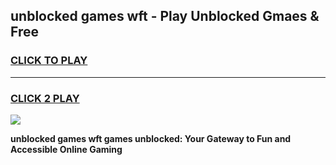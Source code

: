 
## unblocked games wft - Play Unblocked Gmaes & Free
<h3>
<a href="https://premium.freeplayer.one?title=unblocked_games_wft&ref=20F">CLICK TO PLAY</a></h3>
<hr>

<h3>
<a href="https://premium.freeplayer.one?title=unblocked_games_wft&ref=20F">CLICK 2 PLAY</a>
  
</h3>

<a href="https://premium.freeplayer.one?title=unblocked_games_wft&ref=20F/"><img src="https://clearcache.store/games.png"></a>


**unblocked games wft games unblocked: Your Gateway to Fun and Accessible Online Gaming**
